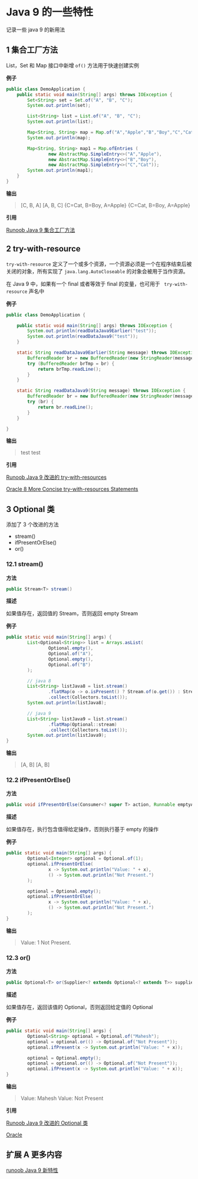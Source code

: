 # Java 9 的一些特性

记录一些 java 9 的新用法

## 1  集合工厂方法

List，Set 和 Map 接口中新增 ```of()``` 方法用于快速创建实例

**例子**

``` java
public class DemoApplication {
    public static void main(String[] args) throws IOException {
        Set<String> set = Set.of("A", "B", "C");
        System.out.println(set);

        List<String> list = List.of("A", "B", "C");
        System.out.println(list);

        Map<String, String> map = Map.of("A","Apple","B","Boy","C","Cat");
        System.out.println(map);

        Map<String, String> map1 = Map.ofEntries (
                new AbstractMap.SimpleEntry<>("A","Apple"),
                new AbstractMap.SimpleEntry<>("B","Boy"),
                new AbstractMap.SimpleEntry<>("C","Cat"));
        System.out.println(map1);
    }
}
```

**输出**

> [C, B, A]
> [A, B, C]
> {C=Cat, B=Boy, A=Apple}
> {C=Cat, B=Boy, A=Apple}

**引用**

[Runoob Java 9  集合工厂方法](https://www.runoob.com/java/java9-collection-factory-methods.html)

## 2 try-with-resource

```try-with-resource``` 定义了一个或多个资源，一个资源必须是一个在程序结束后被关闭的对象，所有实现了 ```java.lang.AutoCloseable``` 的对象会被用于当作资源。

在 Java 9 中，如果有一个 final 或者等效于 final 的变量，也可用于 ``` try-with-resource``` 声名中

**例子**

``` java
public class DemoApplication {

    public static void main(String[] args) throws IOException {
        System.out.println(readDataJava9Earlier("test"));
        System.out.println(readDataJava9("test"));
    }

    static String readDataJava9Earlier(String message) throws IOException {
        BufferedReader br = new BufferedReader(new StringReader(message));
        try (BufferedReader brTmp = br) {
            return brTmp.readLine();
        }
    }

    static String readDataJava9(String message) throws IOException {
        BufferedReader br = new BufferedReader(new StringReader(message));
        try (br) {
            return br.readLine();
        }
    }

}
```

**输出**

> test
> test

**引用**

[Runoob Java 9  改进的 try-with-resources](https://www.runoob.com/java/java9-try-with-resources-improvement.html)

[Oracle 8 More Concise try-with-resources Statements](https://docs.oracle.com/en/java/javase/14/language/try-resources.html)

## 3 Optional 类

添加了 3 个改进的方法

- stream()
- ifPresentOrElse()
- or()

### 12.1 stream() 

**方法**

``` java
public Stream<T> stream()
```

**描述**

如果值存在，返回值的 Stream，否则返回 empty Stream

**例子**

``` java
public static void main(String[] args) {
        List<Optional<String>> list = Arrays.asList(
                Optional.empty(),
                Optional.of("A"),
                Optional.empty(),
                Optional.of("B")
        );

        // java 8
        List<String> listJava8 = list.stream()
                .flatMap(o -> o.isPresent() ? Stream.of(o.get()) : Stream.empty())
                .collect(Collectors.toList());
        System.out.println(listJava8);

        // java 9
        List<String> listJava9 = list.stream()
                .flatMap(Optional::stream)
                .collect(Collectors.toList());
        System.out.println(listJava9);
}
```

**输出**

> [A, B]
> [A, B]

### 12.2 ifPresentOrElse() 

**方法**

``` java
public void ifPresentOrElse(Consumer<? super T> action, Runnable emptyAction)
```

**描述**

如果值存在，执行包含值得给定操作，否则执行基于 empty 的操作

**例子**

``` java
public static void main(String[] args) {
        Optional<Integer> optional = Optional.of(1);
        optional.ifPresentOrElse(
                x -> System.out.println("Value: " + x),
                () -> System.out.println("Not Present.")
        );

        optional = Optional.empty();
        optional.ifPresentOrElse(
                x -> System.out.println("Value: " + x),
                () -> System.out.println("Not Present.")
        );
}
```

**输出**

> Value: 1
> Not Present.

### 12.3 or() 

**方法**

```java
public Optional<T> or(Supplier<? extends Optional<? extends T>> supplier)
```

**描述**

如果值存在，返回该值的 Optional，否则返回给定值的 Optional

**例子**

``` java
public static void main(String[] args) {
        Optional<String> optional = Optional.of("Mahesh");
        optional = optional.or(() -> Optional.of("Not Present"));
        optional.ifPresent(x -> System.out.println("Value: " + x));

        optional = Optional.empty();
        optional = optional.or(() -> Optional.of("Not Present"));
        optional.ifPresent(x -> System.out.println("Value: " + x));
}
```

**输出**

> Value: Mahesh
> Value: Not Present

**引用**

[Runoob Java 9  改进的 Optional 类](https://www.runoob.com/java/java9-optional-class-improvements.html)

[Oracle](https://docs.oracle.com/javase/9/docs/api/java/util/Optional.html)

## 扩展 A 更多内容

[runoob Java 9 新特性](https://www.runoob.com/java/java9-new-features.html)